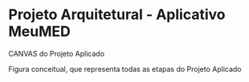 # Projeto Arquitetural - Aplicativo MeuMED

CANVAS do Projeto Aplicado

Figura conceitual, que representa todas as etapas do Projeto Aplicado

